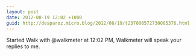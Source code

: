 ```yaml
---
layout: post
date: 2012-08-19 12:02 +1000
guid: http://desparoz.micro.blog/2012/08/19/t237006572730085376.html
---
```

Started Walk with @walkmeter at 12:02 PM, Walkmeter will speak your replies to me.
